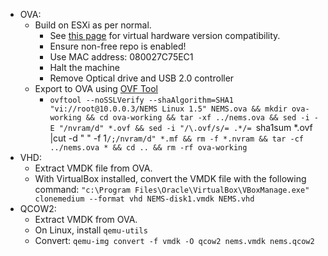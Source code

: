 - OVA:
  - Build on ESXi as per normal.
    - See [this page](https://kb.vmware.com/s/article/2007240) for virtual hardware version compatibility.
    - Ensure non-free repo is enabled!
    - Use MAC address: 080027C75EC1
    - Halt the machine
    - Remove Optical drive and USB 2.0 controller
  - Export to OVA using [OVF Tool](https://my.vmware.com/group/vmware/details?downloadGroup=OVFTOOL430&productId=742)
    - `ovftool --noSSLVerify --shaAlgorithm=SHA1 "vi://root@10.0.0.3/NEMS Linux 1.5" NEMS.ova && mkdir ova-working && cd ova-working && tar -xf ../nems.ova && sed -i -E "/nvram/d" *.ovf && sed -i "/\.ovf/s/= .*/= `sha1sum *.ovf |cut -d " " -f 1`/;/nvram/d" *.mf && rm -f *.nvram && tar -cf ../nems.ova * && cd .. && rm -rf ova-working`
- VHD:
  - Extract VMDK file from OVA.
  - With VirtualBox installed, convert the VMDK file with the following command: `"c:\Program Files\Oracle\VirtualBox\VBoxManage.exe" clonemedium --format vhd NEMS-disk1.vmdk NEMS.vhd`
- QCOW2:
  - Extract VMDK from OVA.
  - On Linux, install `qemu-utils`
  - Convert: `qemu-img convert -f vmdk -O qcow2 nems.vmdk nems.qcow2`
